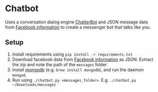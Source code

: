 # Chatbot

Uses a conversation dialog engine [ChatterBot](https://github.com/gunthercox/ChatterBot) and JSON message data from [Facebook information](https://www.facebook.com/settings?tab=your_facebook_information) to create a messenger bot that talks like you.

## Setup

1. Install requirements using `pip install -r requirements.txt`
2. Download facebook data from [Facebook information](https://www.facebook.com/settings?tab=your_facebook_information) as JSON. Extract the zip and note the path of the `messages` folder
3. Install [mongodb](https://docs.mongodb.com/manual/installation/) (e.g. `brew install mongodb`), and run the daemon `mongod`.
4. Run using `./chatbot.py <messages_folder>`. E.g. `./chatbot.py ~/Downloads/messages`
